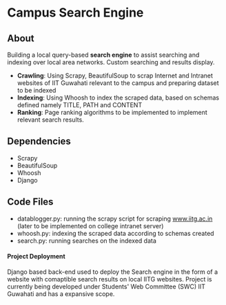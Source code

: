 # Campus Search Engine

## About
Building a local query-based **search engine** to assist searching and indexing over local area networks. Custom searching and results display.
* **Crawling**: Using Scrapy, BeautifulSoup to scrap Internet and Intranet websites of IIT Guwahati relevant to the campus and preparing dataset to be indexed
* **Indexing**: Using Whoosh to index the scraped data, based on schemas defined namely TITLE, PATH and CONTENT
* **Ranking**: Page ranking algorithms to be implemented to implement relevant search results.

## Dependencies
* Scrapy
* BeautifulSoup
* Whoosh
* Django

## Code Files
* datablogger.py: running the scrapy script for scraping www.iitg.ac.in (later to be implemented on college intranet server)
* whoosh.py: indexing the scraped data according to schemas created
* search.py: running searches on the indexed data

#### Project Deployment
Django based back-end used to deploy the Search engine in the form of a website with comaptible search results on local IITG websites. Project is currently being developed under Students' Web Committee (SWC) IIT Guwahati and has a expansive scope.
